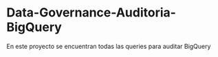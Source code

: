 # Data-Governance-Auditoria-BigQuery
En este proyecto se encuentran todas las queries para auditar BigQuery
